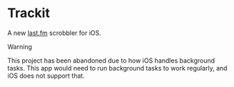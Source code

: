 # Trackit
A new [last.fm](https://last.fm) scrobbler for iOS.

> [!WARNING]
> This project has been abandoned due to how iOS handles background tasks. This app would need to run background tasks to work regularly, and iOS does not support that. 

